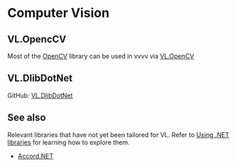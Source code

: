 # Computer Vision

## VL.OpencCV

Most of the [OpenCV](http://opencv.org/) library can be used in vvvv via [VL.OpenCV](https://www.nuget.org/packages/VL.OpenCV)

## VL.DlibDotNet

GitHub: [VL.DlibDotNet](https://github.com/m-box-de/VL.DlibDotNet)

## See also
Relevant libraries that have not yet been tailored for VL. Refer to [Using .NET libraries](using-net-libraries.md) for learning how to explore them.
* [Accord.NET](http://accord-framework.net)